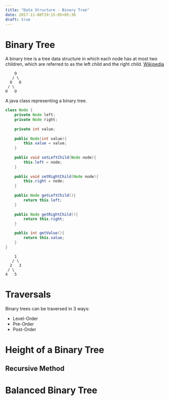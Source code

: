 ```yaml
---
title: "Data Structure - Binary Tree"
date: 2017-11-08T19:15:05+05:30
draft: true
---
```


# Binary Tree
 A binary tree is a tree data structure in which each node has at most two children, which are referred to as the left child and the right child. [Wikipedia](https://en.wikipedia.org/wiki/Binary_tree)

```
    O
   / \
  O   O
 / \
O   O
```

A java class representing a binary tree.

```java
class Node {
    private Node left;
    private Node right;
    
    private int value;
    
    public Node(int value){
        this.value = value;
    }
    
    public void setLeftChild(Node node){
        this.left = node;
    }
    
    public void setRightChild(Node node){
        this.right = node;
    }
    
    public Node getLeftChild(){
        return this.left;
    }
    
    public Node getRightChild(){
        return this.right;
    }

    public int getValue(){
        return this.value;
    }
}
```

```
    1
   / \
  2   3
 / \
4   5
```

# Traversals
Binary trees can be traversed in 3 ways:

- Level-Order
- Pre-Order
- Post-Order

# Height of a Binary Tree


## Recursive Method

# Balanced Binary Tree